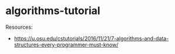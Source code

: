 # algorithms-tutorial

Resources:
- https://u.osu.edu/cstutorials/2016/11/21/7-algorithms-and-data-structures-every-programmer-must-know/
